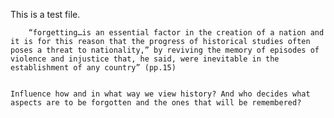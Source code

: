 This is a test file.


        “forgetting…is an essential factor in the creation of a nation and it is for this reason that the progress of historical studies often poses a threat to nationality,” by reviving the memory of episodes of violence and injustice that, he said, were inevitable in the establishment of any country” (pp.15)


    Influence how and in what way we view history? And who decides what aspects are to be forgotten and the ones that will be remembered?

